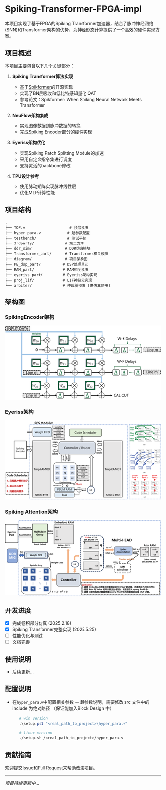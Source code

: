 # Spiking-Transformer-FPGA-impl

本项目实现了基于FPGA的Spiking Transformer加速器，结合了脉冲神经网络(SNN)和Transformer架构的优势，为神经形态计算提供了一个高效的硬件实现方案。

## 项目概述

本项目主要包含以下几个关键部分：

1. **Spiking Transformer算法实现**
   - 基于[Spikformer](https://github.com/ZK-Zhou/spikformer)的开源实现
   - 实现了BN层吸收和低比特感知量化 QAT
   - 参考论文：Spikformer: When Spiking Neural Network Meets Transformer

2. **NeuFlow架构集成**
   - 实现图像数据到脉冲数据的转换
   - 完成Spiking Encoder部分的硬件实现

3. **Eyeriss架构优化**
   - 实现Spiking Patch Splitting Module的加速
   - 采用自定义指令集进行调度
   - 支持灵活的backbone修改

4. **TPU设计参考**
   - 使用脉动矩阵实现脉冲线性层
   - 优化MLP计算性能

## 项目结构

```
.
├── TOP.v                    # 顶层模块
├── hyper_para.v            # 超参数配置
├── testbench/              # 测试平台
├── 3rdparty/              # 第三方库
├── ddr_sim/               # DDR仿真模块
├── Transformer_part/      # Transformer相关模块
├── diagram/               # 项目架构图
├── PE_dsp_part/          # DSP处理单元
├── RAM_part/             # RAM相关模块
├── eyeriss_part/         # Eyeriss架构实现
├── proj_lif/             # LIF神经元实现
└── arbiter/              # 仲裁器模块 (供仿真使用)
```

## 架构图

### SpikingEncoder架构
![SpikingEncoder00](/diagram/SpikingEncoder.png)

### Eyeriss架构
![Eyeriss00](/diagram/Eyeriss_part.png)

### Spiking Attention架构
![Attention00](/diagram/SpikingAttn.png)

## 开发进度

- [x] 完成卷积部分仿真 (2025.2.18)
- [x] Spiking Transformer完整实现 (2025.5.25)
- [ ] 性能优化与测试
- [ ] 文档完善

## 使用说明
   - 后续更新...

## 配置说明
   - 在`hyper_para.v`中配置相关参数
      -- 超参数说明，需要修改 src 文件中的 include 为绝对路径 （保证能加入Block Design 中）
      ```powershell
         # win version
         .\setup.ps1 "<real_path_to_project>\hyper_para.v"
      ```
      ```bash
         # linux version
         ./setup.sh /<real_path_to_project>/hyper_para.v
      ```

## 贡献指南

欢迎提交Issue和Pull Request来帮助改进项目。

---
*项目持续更新中...*
